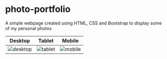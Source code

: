 # photo-portfolio
A simple webpage created using HTML, CSS and Bootstrap to display some of my personal photos

Desktop             |         Tablet           |             Mobile      
:--------------------:|:-------------------------:|:-----------------------------:
![desktop](https://user-images.githubusercontent.com/102987428/211129733-77fbcd41-23bf-4888-a7fd-14e0a99b7f5d.png)  |  ![tablet](https://user-images.githubusercontent.com/102987428/211129832-9e7a68fc-a903-4ab1-be15-324b1ad0e3d6.png)  |   ![mobile](https://user-images.githubusercontent.com/102987428/211129913-cd324be3-5f83-451b-8c53-e1742c495d5f.png)


